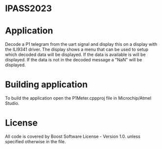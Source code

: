 # IPASS2023

# Application

Decode a P1 telegram from the uart signal and display this on a display with the ILI9341 driver.
The display shows a menu that can be used to setup which decoded data will be displayed. If the data is available is will be displayed.
If the data is not in the decoded message a "NaN" will be displayed.

# Building application

To build the application open the P1Meter.cppproj file in Microchip/Atmel Studio.

# License
All code is covered by Boost Software License - Version 1.0. unless specified otherwise in the file.
